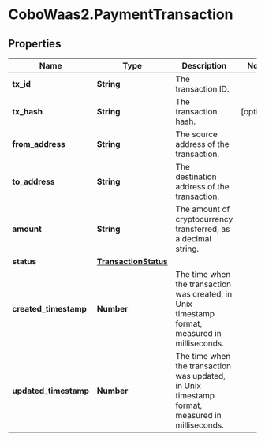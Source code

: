 # CoboWaas2.PaymentTransaction

## Properties

Name | Type | Description | Notes
------------ | ------------- | ------------- | -------------
**tx_id** | **String** | The transaction ID. | 
**tx_hash** | **String** | The transaction hash. | [optional] 
**from_address** | **String** | The source address of the transaction. | 
**to_address** | **String** | The destination address of the transaction. | 
**amount** | **String** | The amount of cryptocurrency transferred, as a decimal string. | 
**status** | [**TransactionStatus**](TransactionStatus.md) |  | 
**created_timestamp** | **Number** | The time when the transaction was created, in Unix timestamp format, measured in milliseconds. | 
**updated_timestamp** | **Number** | The time when the transaction was updated, in Unix timestamp format, measured in milliseconds. | 


